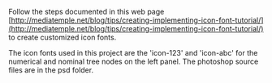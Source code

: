 Follow the steps documented in this web page [http://mediatemple.net/blog/tips/creating-implementing-icon-font-tutorial/](http://mediatemple.net/blog/tips/creating-implementing-icon-font-tutorial/) to create customized icon fonts.

The icon fonts used in this project are the 'icon-123' and 'icon-abc' for the numerical and nominal tree nodes on the left panel. The photoshop source files are in the psd folder.